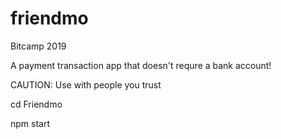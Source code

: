 # friendmo
Bitcamp 2019

A payment transaction app that doesn't requre a bank account!

CAUTION: Use with people you trust

cd Friendmo

npm start
